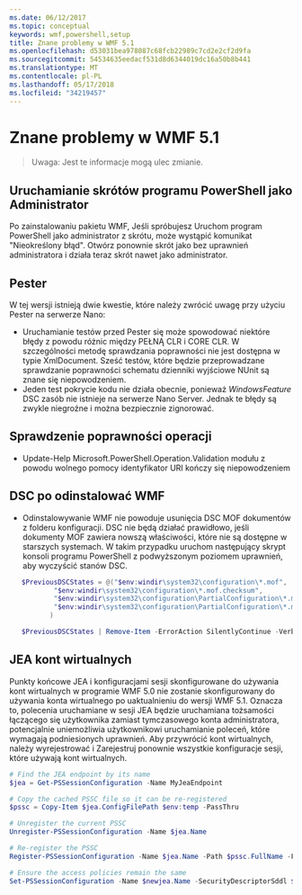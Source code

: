 ```yaml
---
ms.date: 06/12/2017
ms.topic: conceptual
keywords: wmf,powershell,setup
title: Znane problemy w WMF 5.1
ms.openlocfilehash: d53031bea978087c68fcb22989c7cd2e2cf2d9fa
ms.sourcegitcommit: 54534635eedacf531d8d6344019dc16a50b8b441
ms.translationtype: MT
ms.contentlocale: pl-PL
ms.lasthandoff: 05/17/2018
ms.locfileid: "34219457"
---
```

# <a name="known-issues-in-wmf-51"></a>Znane problemy w WMF 5.1 #

> Uwaga: Jest te informacje mogą ulec zmianie.

## <a name="starting-powershell-shortcut-as-administrator"></a>Uruchamianie skrótów programu PowerShell jako Administrator
Po zainstalowaniu pakietu WMF, Jeśli spróbujesz Uruchom program PowerShell jako administrator z skrótu, może wystąpić komunikat "Nieokreślony błąd".
Otwórz ponownie skrót jako bez uprawnień administratora i działa teraz skrót nawet jako administrator.

## <a name="pester"></a>Pester
W tej wersji istnieją dwie kwestie, które należy zwrócić uwagę przy użyciu Pester na serwerze Nano:

* Uruchamianie testów przed Pester się może spowodować niektóre błędy z powodu różnic między PEŁNĄ CLR i CORE CLR. W szczególności metodę sprawdzania poprawności nie jest dostępna w typie XmlDocument. Sześć testów, które będzie przeprowadzane sprawdzanie poprawności schematu dzienniki wyjściowe NUnit są znane się niepowodzeniem.
* Jeden test pokrycie kodu nie działa obecnie, ponieważ *WindowsFeature* DSC zasób nie istnieje na serwerze Nano Server. Jednak te błędy są zwykle niegroźne i można bezpiecznie zignorować.

## <a name="operation-validation"></a>Sprawdzenie poprawności operacji

* Update-Help Microsoft.PowerShell.Operation.Validation modułu z powodu wolnego pomocy identyfikator URI kończy się niepowodzeniem

## <a name="dsc-after-uninstall-wmf"></a>DSC po odinstalować WMF
* Odinstalowywanie WMF nie powoduje usunięcia DSC MOF dokumentów z folderu konfiguracji. DSC nie będą działać prawidłowo, jeśli dokumenty MOF zawiera nowszą właściwości, które nie są dostępne w starszych systemach. W takim przypadku uruchom następujący skrypt konsoli programu PowerShell z podwyższonym poziomem uprawnień, aby wyczyścić stanów DSC.
 ```powershell
    $PreviousDSCStates = @("$env:windir\system32\configuration\*.mof",
            "$env:windir\system32\configuration\*.mof.checksum",
            "$env:windir\system32\configuration\PartialConfiguration\*.mof",
            "$env:windir\system32\configuration\PartialConfiguration\*.mof.checksum"
           )

    $PreviousDSCStates | Remove-Item -ErrorAction SilentlyContinue -Verbose
 ```

## <a name="jea-virtual-accounts"></a>JEA kont wirtualnych
Punkty końcowe JEA i konfiguracjami sesji skonfigurowane do używania kont wirtualnych w programie WMF 5.0 nie zostanie skonfigurowany do używania konta wirtualnego po uaktualnieniu do wersji WMF 5.1.
Oznacza to, polecenia uruchamiane w sesji JEA będzie uruchamiana tożsamości łączącego się użytkownika zamiast tymczasowego konta administratora, potencjalnie uniemożliwia użytkownikowi uruchamianie poleceń, które wymagają podniesionych uprawnień.
Aby przywrócić kont wirtualnych, należy wyrejestrować i Zarejestruj ponownie wszystkie konfiguracje sesji, które używają kont wirtualnych.

```powershell
# Find the JEA endpoint by its name
$jea = Get-PSSessionConfiguration -Name MyJeaEndpoint

# Copy the cached PSSC file so it can be re-registered
$pssc = Copy-Item $jea.ConfigFilePath $env:temp -PassThru

# Unregister the current PSSC
Unregister-PSSessionConfiguration -Name $jea.Name

# Re-register the PSSC
Register-PSSessionConfiguration -Name $jea.Name -Path $pssc.FullName -Force

# Ensure the access policies remain the same
Set-PSSessionConfiguration -Name $newjea.Name -SecurityDescriptorSddl $jea.SecurityDescriptorSddl
```
